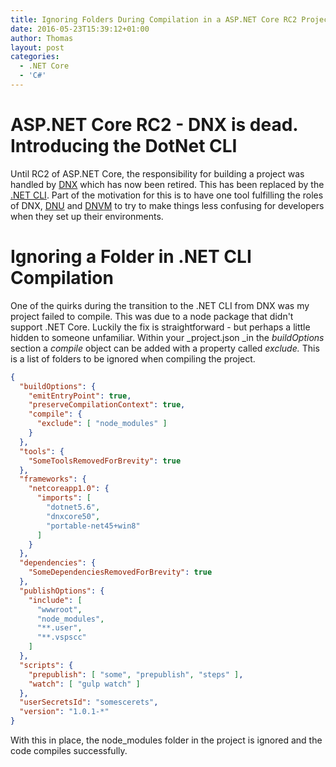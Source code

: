 ```yaml
---
title: Ignoring Folders During Compilation in a ASP.NET Core RC2 Project
date: 2016-05-23T15:39:12+01:00
author: Thomas
layout: post
categories:
  - .NET Core
  - 'C#'
---
```

# ASP.NET Core RC2 - DNX is dead. Introducing the DotNet CLI

Until RC2 of ASP.NET Core, the responsibility for building a project was handled by [DNX](https://github.com/aspnet/dnx) which has now been retired. This has been replaced by the [.NET CLI](https://github.com/dotnet/cli). Part of the motivation for this is to have one tool fulfilling the roles of DNX, [DNU](https://github.com/aspnet/Home/wiki/DNX-utility) and [DNVM](https://github.com/aspnet/dnvm) to try to make things less confusing for developers when they set up their environments.

# Ignoring a Folder in .NET CLI Compilation

One of the quirks during the transition to the .NET CLI from DNX was my project failed to compile. This was due to a node package that didn't support .NET Core. Luckily the fix is straightforward - but perhaps a little hidden to someone unfamiliar. Within your _project.json _in the _buildOptions_ section a _compile_ object can be added with a property called _exclude._ This is a list of folders to be ignored when compiling the project.

```json
{
  "buildOptions": {
    "emitEntryPoint": true,
    "preserveCompilationContext": true,
    "compile": {
      "exclude": [ "node_modules" ]
    }
  },
  "tools": {
    "SomeToolsRemovedForBrevity": true
  },
  "frameworks": {
    "netcoreapp1.0": {
      "imports": [
        "dotnet5.6",
        "dnxcore50",
        "portable-net45+win8"
      ]
    }
  },
  "dependencies": {
    "SomeDependenciesRemovedForBrevity": true
  },
  "publishOptions": {
    "include": [
      "wwwroot",
      "node_modules",
      "**.user",
      "**.vspscc"
    ]
  },
  "scripts": {
    "prepublish": [ "some", "prepublish", "steps" ],
    "watch": [ "gulp watch" ]
  },
  "userSecretsId": "somescerets",
  "version": "1.0.1-*"
}
```

With this in place, the node_modules folder in the project is ignored and the code compiles successfully.

